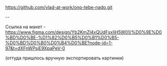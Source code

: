 https://github.com/vlad-at-work/ono-tebe-nado.git

--

Ссылка на макет - https://www.figma.com/design/Yb2KmZl4xQUdFsxliH5W01/%D0%9E%D0%BD%D0%BE-%D1%82%D0%B5%D0%B1%D0%B5-%D0%BD%D0%B0%D0%B4%D0%BE?node-id=1-97&t=dXFnWPsjE9XpaPeV-0

(оттуда пришлось вручную экспортировать картинки)